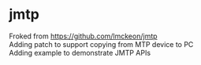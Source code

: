 # jmtp
Froked from https://github.com/lmckeon/jmtp  
Adding patch to support copying from MTP device to PC  
Adding example to demonstrate JMTP APIs  
